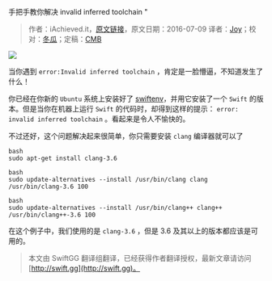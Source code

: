 手把手教你解决 invalid inferred toolchain "

> 作者：iAchieved.it，[原文链接](http://dev.iachieved.it/iachievedit/error-invalid-inferred-toolchain/)，原文日期：2016-07-09
> 译者：[Joy](http://www.jianshu.com/users/9c51a213b02e/latest_articles)；校对：[冬瓜](http://www.desgard.com/)；定稿：[CMB](https://github.com/chenmingbiao)
  









![](http://dev.iachieved.it/iachievedit/wp-content/uploads/2016/06/swift-og-1.png)

当你遇到 `error:Invalid inferred toolchain` ，肯定是一脸懵逼，不知道发生了什么！



你已经在你新的 `Ubuntu` 系统上安装好了 [swiftenv](https://github.com/kylef/swiftenv)，并用它安装了一个 `Swift` 的版本。但是当你在机器上运行 `Swift` 的代码时，却得到这样的提示： `error: invalid inferred toolchain` 。看起来是令人不愉快的。

不过还好，这个问题解决起来很简单，你只需要安装 `clang` 编译器就可以了

    bash
    sudo apt-get install clang-3.6

    bash
    sudo update-alternatives --install /usr/bin/clang clang /usr/bin/clang-3.6 100

    bash
    sudo update-alternatives --install /usr/bin/clang++ clang++ /usr/bin/clang++-3.6 100

在这个例子中，我们使用的是 `clang-3.6` ，但是 3.6 及其以上的版本都应该是可用的。

> 本文由 SwiftGG 翻译组翻译，已经获得作者翻译授权，最新文章请访问 [http://swift.gg](http://swift.gg)。